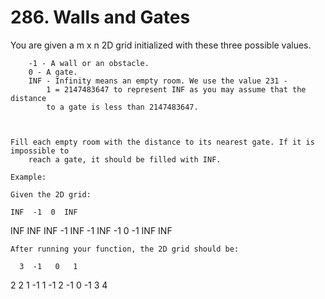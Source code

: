# 286. Walls and Gates

You are given a m x n 2D grid initialized with these three possible values.

    
        -1 - A wall or an obstacle.
        0 - A gate.
        INF - Infinity means an empty room. We use the value 231 -
            1 = 2147483647 to represent INF as you may assume that the distance
            to a gate is less than 2147483647.
        
    

    Fill each empty room with the distance to its nearest gate. If it is impossible to
        reach a gate, it should be filled with INF.

    Example: 

    Given the 2D grid:

    INF  -1  0  INF
INF INF INF  -1
INF  -1 INF  -1
  0  -1 INF INF

    After running your function, the 2D grid should be:

      3  -1   0   1
  2   2   1  -1
  1  -1   2  -1
  0  -1   3   4